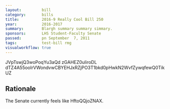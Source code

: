 ```yaml
---
layout:         bill
category:       bills
title:          2016-9 Really Cool Bill 250
year:           2016-2017
summary:        Blargh summary summary simmary.
sponsors:       LHS Student-Faculty Senate
passed:         pn September  7, 2011
tags:           test-bill rmg
visualworkflow: true
---
```



JVpTswjQ3woPoqYu3aQd zGAHEZ0uliroDL dTZ4A55ooIrVWondvwCBYEHJxRZjPO3T1bkd0pHwkN2WvfZywqfewQ0TikUZ 




Rationale
---------
The Senate currently feels like HftoQQjoZNAX.
